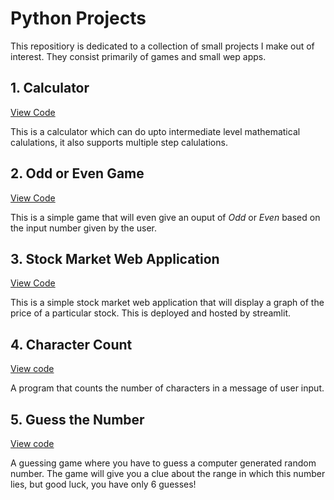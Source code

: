 # Python Projects
This repositiory is dedicated to a collection of small projects I make out of interest. They consist primarily of games and small wep apps. 

## 1. Calculator
[View Code](https://github.com/evil-in/python-projects/blob/master/calculator.py)
>
This is a calculator which can do upto intermediate level mathematical calulations, it also supports multiple step calulations. 

## 2. Odd or Even Game
[View Code](https://github.com/evil-in/python-projects/blob/master/OddOrEven.py)
>
This is a simple game that will even give an ouput of *Odd* or *Even* based on the input number given by the user. 

## 3. Stock Market Web Application
[View Code](https://github.com/evil-in/python-projects/blob/master/stock.py)
>
This is a simple stock market web application that will display a graph of the price of a particular stock. 
This is deployed and hosted by streamlit. 

## 4. Character Count
[View code](https://github.com/evil-in/python-projects/blob/master/count_the_characters.py)
>
A program that counts the number of characters in a message of user input. 

## 5. Guess the Number
[View code](https://github.com/evil-in/python-projects/blob/master/guess_the_number.py)
>
A guessing game where you have to guess a computer generated random number. The game will give you a clue about the range in which this number lies, but good luck, you have only 6 guesses!
